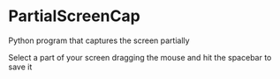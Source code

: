 # PartialScreenCap

Python program that captures the screen partially

Select a part of your screen dragging the mouse and hit the spacebar to save it
